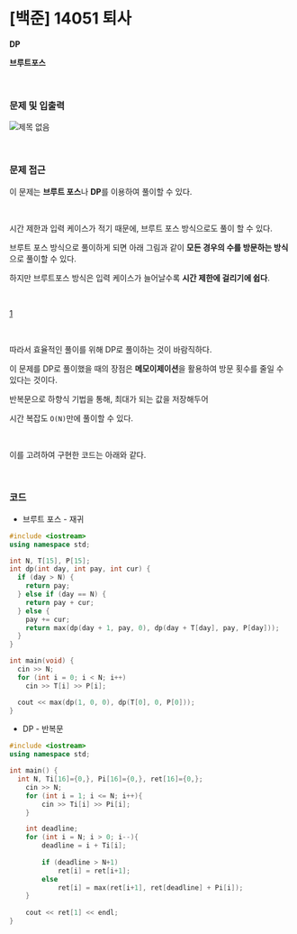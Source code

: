 # [백준] 14051 퇴사

**DP**

**브루트포스**

<br>

### 문제 및 입출력

![제목 없음](https://user-images.githubusercontent.com/56579239/194015423-99a2ae19-7db1-4cf0-bd9f-ed38df8f8249.png)

<br>

### 문제 접근

이 문제는 **브루트 포스**나 **DP**를 이용하여 풀이할 수 있다.

<br>

시간 제한과 입력 케이스가 적기 때문에, 브루트 포스 방식으로도 풀이 할 수 있다.

브루트 포스 방식으로 풀이하게 되면 아래 그림과 같이 **모든 경우의 수를 방문하는 방식**으로 풀이할 수 있다.

하지만 브루트포스 방식은 입력 케이스가 늘어날수록 **시간 제한에 걸리기에 쉽다**.

<br>

[1](https://user-images.githubusercontent.com/56579239/194015419-63b11c5d-41dd-4f29-b005-28c3d8452419.png)

<br>

따라서 효율적인 풀이를 위해 DP로 풀이하는 것이 바람직하다.

이 문제를 DP로 풀이했을 때의 장점은 **메모이제이션**을 활용하여 방문 횟수를 줄일 수 있다는 것이다.

반복문으로 하향식 기법을 통해, 최대가 되는 값을 저장해두어

시간 복잡도 `O(N)`만에 풀이할 수 있다.

<br>

이를 고려하여 구현한 코드는 아래와 같다.

<br>

### 코드

- 브루트 포스 - 재귀

```cpp
#include <iostream>
using namespace std;

int N, T[15], P[15];
int dp(int day, int pay, int cur) {
  if (day > N) {
    return pay;
  } else if (day == N) {
    return pay + cur;
  } else {
    pay += cur;
    return max(dp(day + 1, pay, 0), dp(day + T[day], pay, P[day]));
  }
}

int main(void) {
  cin >> N;
  for (int i = 0; i < N; i++)
    cin >> T[i] >> P[i];

  cout << max(dp(1, 0, 0), dp(T[0], 0, P[0]));
}
```



- DP - 반복문

``` cpp
#include <iostream>
using namespace std;

int main() {
  int N, Ti[16]={0,}, Pi[16]={0,}, ret[16]={0,};
	cin >> N;
	for (int i = 1; i <= N; i++){
		cin >> Ti[i] >> Pi[i];
	}

	int deadline;
	for (int i = N; i > 0; i--){
		deadline = i + Ti[i];
    
		if (deadline > N+1)
			ret[i] = ret[i+1];
		else 
			ret[i] = max(ret[i+1], ret[deadline] + Pi[i]);
	}
	
	cout << ret[1] << endl;
}
```

